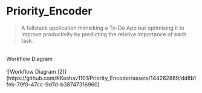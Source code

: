 # Priority_Encoder
> A fullstack application mimicking a To-Do App but optimising it to improve productivity by predicting the relative importance of each task.<br>
<br>
Workflow Diagram
<br>
<br>
![Workflow Diagram (2)](https://github.com/KKeshav1101/Priority_Encoder/assets/144262889/dd8b1feb-79f0-47cc-9d7d-b38747316960)
<br>
<br>
